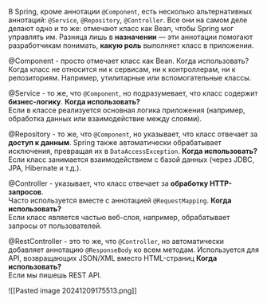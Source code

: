 В Spring, кроме аннотации `@Component`, есть несколько альтернативных аннотаций: `@Service`, `@Repository`, `@Controller`. Все они на самом деле делают одно и то же: отмечают класс как Bean, чтобы Spring мог управлять им. Разница лишь в **назначении** — эти аннотации помогают разработчикам понимать, **какую роль** выполняет класс в приложении.

@Component - просто отмечает класс как Bean.
Когда использовать?
Когда класс не относится ни к сервисам, ни к контроллерам, ни к репозиториям. Например, утилитарные или вспомогательные классы.

@Service - то же, что `@Component`, но подразумевает, что класс содержит **бизнес-логику**.
**Когда использовать?**  
Если в классе реализуется основная логика приложения (например, обработка данных или взаимодействие между слоями).

@Repository - то же, что `@Component`, но указывает, что класс отвечает за **доступ к данным**. Spring также автоматически обрабатывает исключения, превращая их в `DataAccessException`.
**Когда использовать?**  
Если класс занимается взаимодействием с базой данных (через JDBC, JPA, Hibernate и т.д.).

@Controller - указывает, что класс отвечает за **обработку HTTP-запросов**.  
Часто используется вместе с аннотацией `@RequestMapping`.
**Когда использовать?**  
Если класс является частью веб-слоя, например, обрабатывает запросы от пользователей.

@RestController - это то же, что `@Controller`, но автоматически добавляет аннотацию `@ResponseBody` ко всем методам. Используется для API, возвращающих JSON/XML вместо HTML-страниц
**Когда использовать?**  
Если мы пишешь REST API.

![[Pasted image 20241209175513.png]]